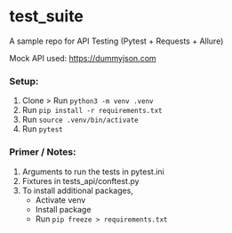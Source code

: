 # test_suite

A sample repo for API Testing (Pytest + Requests + Allure)

Mock API used: https://dummyjson.com

### Setup:
1. Clone > Run `python3 -m venv .venv`
2. Run `pip install -r requirements.txt`
3. Run `source .venv/bin/activate`
4. Run `pytest`

### Primer / Notes:
1. Arguments to run the tests in pytest.ini
2. Fixtures in tests_api/conftest.py
3. To install additional packages, 
    - Activate venv
    - Install package
    - Run `pip freeze > requirements.txt` 